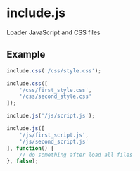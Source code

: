 # include.js
Loader JavaScript and CSS files

## Example

```js
include.css('/css/style.css');

include.css([
    '/css/first_style.css',
    '/css/second_style.css'
]);

include.js('/js/script.js');

include.js([
    '/js/first_script.js',
    '/js/second_script.js'
], function() {
    // do something after load all files
}, false);
```
